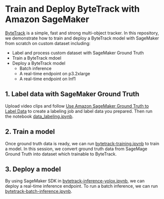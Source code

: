 # Train and Deploy ByteTrack with Amazon SageMaker

[ByteTrack](https://github.com/ifzhang/ByteTrack) is a simple, fast and strong multi-object tracker. In this repository, we demonstrate how to train and deploy a ByteTrack model with SageMaker from scratch on custom dataset including:
- Label and process custom dataset with SageMaker Ground Truth
- Train a ByteTrack mdoel
- Deploy a ByteTrack model
    - Batch inference
    - A real-time endpoint on p3.2xlarge
    - A real-time endpoint on Inf1

## 1. Label data with SageMaker Ground Truth
Upload video clips and follow [Use Amazon SageMaker Ground Truth to Label Data](https://docs.aws.amazon.com/sagemaker/latest/dg/sms-getting-started.html) to create a labeling job and label data you prepared. Then run the notebook [data_labeling.ipynb](./data_labeling.ipynb).

## 2. Train a model
Once ground truth data is ready, we can run [bytetrack-training.ipynb](bytetrack-training.ipynb) to train a model. In this session, we convert ground truth data from SageMage Ground Truth into dataset which trainable to ByteTrack.

## 3. Deploy a model
By using SageMaker SDK in [bytetrack-inference-yolox.ipynb](bytetrack-inference-yolox.ipynb), we can deploy a real-time inference endpoint. To run a batch inference, we can run [bytetrack-batch-inference.ipynb](bytetrack-batch-inference.ipynb).